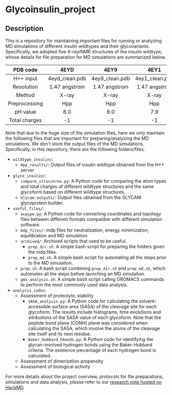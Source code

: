Glycoinsulin_project
=======================

## Description
This is a repository for maintaining important files for running or analyzing MD simulations of different insulin wildtypes and their glycovariants. Specifically, we adopted five X-ray/NMR structures of the insulin wildtype, whose details for file preparation for MD simulations are summarized below. 

| PDB code      | 4EYD           | 4EY9           | 4EY1           | 3I3Z                   | 2MVC               |
|:-------------:|:--------------:|:--------------:|:--------------:|:----------------------:|:------------------:|
| H++ input   | 4eyd_clean.pdb | 4ey9_clean.pdb | 4ey1_clean.pdb | 3i3z_clean_mutated.pdb | 2mvc_clean_noH.pdb |
| Resolution    | 1.47 angstrom  | 1.47 angstrom  | 1.47 angstrom  | 1.60 angstrom          | N/A      |
| Method        | X-ray          | X-ray          | X-ray          | X-ray                  | NMR                |
| Preprocessing | Hpp            | Hpp            | Hpp            | PyMol + Hpp            | PyMol + Hpp        |
| pH value      | 8.0            | 8.0            | 7.9            | 6.9                    | 7.3                |
| Total charges | -1             | -1             | -1             | -1                     | -1                 |

Note that due to the huge size of the simulation files, here we only maintain the following files that are important for preparing/analyzing the MD simulations. We don't store the output files of the MD simulations. Specifically, in this repository, there are the following folders/files.
- `wildtype_insulin/`:
  - `Hpp_results/`: Output files of insulin wildtype obtained from the H++ server
- `glyco_insulin/`:
  - `compare_strucutres.py`: A Python code for comparing the atom types and total charges of different wildtype structures and the same glycoform based on different wildtype structures. 
  - `Glycam_outputs/`: Output files obtained from the GLYCAM glycoprotein builder.
- `useful_files/`:
  - `acpype.py`: A Python code for converting coordinates and topology files between different formats compatible with different simulation software. 
  -  `mdp_files/`: mdp files for neutralization, energy minimization, equilibration and MD simulation. 
  - `archived/`: Archived scripts that used to be useful. 
    - `prep_dir.sh`: A simple bash script for preparing the folders given the mdp files. 
    - `prep_md.sh`: A simple bash script for automating all the steps prior to the MD simulation. 
  - `prep.sh`: A bash script combining `prep_dir.sh` and `prep_md.sh`, which automates all the steps before launching an MD simulation. 
  - `gmx_analysis.sh`: A simple bash script calling GROMACS commands to perform the most commonly used data analysis.
- `analysis_codes`: 
  - Assessment of proteolytic stability
    - `SASA_analysis.py`: A Python code for calculating the solvent-accessible surface area (SASA) of the cleavage site for each glycoform. The results include histograms, time evolutions and sitributions of the SASA value of each glycoform. Note that the peptide bond plane (CONH) plane was considered when calculating the SASA, which involve the atoms of the cleavage site itself and its next residue. 
    - `Baker_Hubbard_hbonds.py`: A Python code for identifying the glycan-involved hydrogen bonds using the Baker-Hubbard criteria. The existence percentage of each hydrogen bond is calculated. 
  - Assessment of dimerization propensity
  - Assessment of biological activity


For more details about the project overview, protocols for file preparations, simulations and data analysis, please refer to our [research note hosted on HackMD](https://hackmd.io/@WeiTseHsu/glycoengineering).




